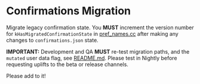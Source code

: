 # Confirmations Migration

Migrate legacy confirmation state. You **MUST** increment the version number for `kHasMigratedConfirmationState` in [pref_names.cc](../../../pref_names.cc) after making any changes to `confirmations.json` state.

**IMPORTANT:** Development and QA **MUST** re-test migration paths, and the `mutated` user data flag, see [README.md](../../account/user_data/README.md). Please test in Nightly before requesting uplifts to the beta or release channels.

Please add to it!
